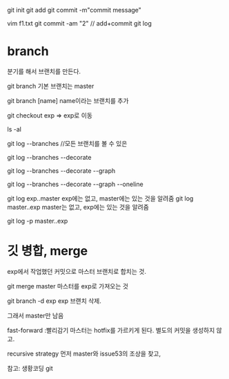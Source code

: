 git init 
git add 
git commit -m"commit message"


vim f1.txt
git commit -am "2" // add+commit 
git log  

# branch 
분기를 해서 브랜치를 만든다. 

git branch
기본 브랜치는 master 

git branch [name] 
name이라는 브랜치를 추가 

git checkout exp => exp로 이동 

ls -al 


 git log --branches 
 //모든 브랜치를 볼 수 있은 

 git log --branches --decorate

  git log --branches --decorate --graph

 git log --branches --decorate --graph --oneline

  git log exp..master 
  exp에는 없고, master에는 있는 것을 알려줌 
  git log master..exp
  master는 없고, exp에는 있는 것을 알려줌 

   git log -p  master..exp

   # 깃 병합, merge
exp에서 작업했던 커밋으로 마스터 브랜치로 합치는 것. 

git merge master 
마스터를 exp로 가져오는 것 

git branch -d exp 
exp 브랜치 삭제. 

그래서 master만 남음 

fast-forward  :빨리감기 
마스터는 hotfix를 가르키게 된다. 별도의 커밋을 생성하지 않고. 

recursive strategy 
먼저 master와 issue53의 조상을 찾고, 

참고: 생황코딩 git 